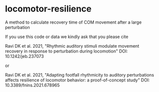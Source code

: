 # locomotor-resilience
A method to calculate recovery time of COM movement after a large perturbation

If you use this code or data we kindly ask that you please cite

Ravi DK et al. 2021, "Rhythmic auditory stimuli modulate movement recovery
in response to perturbation during locomotion" DOI: 10.1242/jeb.237073

or

Ravi DK et al. 2021, "Adapting footfall rhythmicity to auditory perturbations
affects resilience of locomotor behavior: a proof-of-concept study" DOI: 10.3389/fnins.2021.678965




